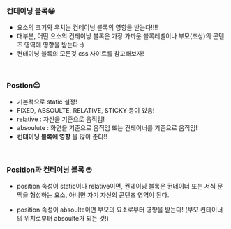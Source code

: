 ### 컨테이닝 블록😀
- 요소의 크기와 우치는 컨테이닝 블록의 영향을 받는다!!!!
- 대부분, 어떤 요소의 컨테이닝 블록은 가장 가까운 블록레벨이나 부모(조상)의 콘텐츠 영역에 영향을 받는다 :)  
- 컨테이닝 블록의 모든것 css 사이트를 참고해보자!

<br>


### Postion😊
- 기본적으로 static 설정! 
- FIXED, ABSOULTE, RELATIVE, STICKY 등이 있음!
- relative : 자신을 기준으로 움직임!
- absoulute : 화면을 기준으로 움직임 또는 컨테이너를 기준으로 움직임!
- **컨테이닝 블록에 영향** 을 많이 준댜!!  
  
<br>

### Position과 컨테이닝 블록 🙄

- position 속성이 static이나 relative이면, 컨테이닝 블록은 컨테이너 또는 서식 문맥을 형성하는 요소, 아니면 자기 자신의 콘텐츠 영역이 된다.  
  
- position 속성이 absoulte이면 부모의 요소로부터 영향을 받는다! (부모 컨테이너의 위치로부터 absoulte가 되는 것!)
